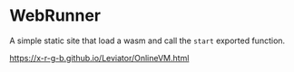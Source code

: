 # WebRunner

A simple static site that load a wasm and call the `start` exported function.

<https://x-r-g-b.github.io/Leviator/OnlineVM.html>
